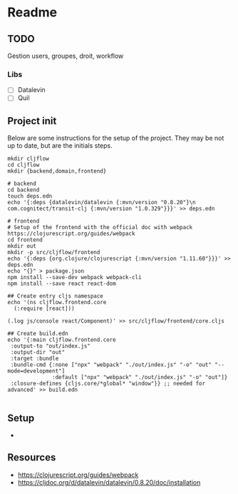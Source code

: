 # Readme 

## TODO
Gestion users, groupes, droit, workflow

### Libs
- [ ] Datalevin
- [ ] Quil

## Project init
Below are some instructions for the setup of the project. They may be not up to 
date, but are the initials steps.

```shell
mkdir cljflow
cd cljflow
mkdir {backend,domain,frontend}

# backend
cd backend
touch deps.edn
echo '{:deps {datalevin/datalevin {:mvn/version "0.8.20"}\n        com.cognitect/transit-clj {:mvn/version "1.0.329"}}}' >> deps.edn
  
# frontend
# Setup of the frontend with the official doc with webpack https://clojurescript.org/guides/webpack
cd frontend
mkdir out
mkdir -p src/cljflow/frontend
echo '{:deps {org.clojure/clojurescript {:mvn/version "1.11.60"}}}' >> deps.edn
echo "{}" > package.json
npm install --save-dev webpack webpack-cli
npm install --save react react-dom

## Create entry cljs namespace
echo '(ns cljflow.frontend.core
  (:require [react]))

(.log js/console react/Component)' >> src/cljflow/frontend/core.cljs

## Create build.edn
echo '{:main cljflow.frontend.core
 :output-to "out/index.js"
 :output-dir "out"
 :target :bundle
 :bundle-cmd {:none ["npx" "webpack" "./out/index.js" "-o" "out" "--mode=development"]
              :default ["npx" "webpack" "./out/index.js" "-o" "out"]}
 :closure-defines {cljs.core/*global* "window"}} ;; needed for advanced' >> build.edn


```


## Setup 
- 

## Resources
- https://clojurescript.org/guides/webpack
- https://cljdoc.org/d/datalevin/datalevin/0.8.20/doc/installation